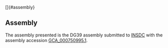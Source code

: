 []{#assembly}

Assembly
--------

The assembly presented is the DG39 assembly submitted to
[INSDC](http://www.insdc.org) with the assembly accession
[GCA\_000750995.1](http://www.ebi.ac.uk/ena/data/view/GCA_000750995.1).
